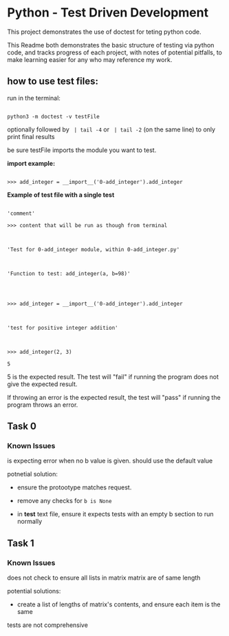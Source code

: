 
# Python - Test Driven Development


This project demonstrates the use of doctest for teting python code.

This Readme both demonstrates the basic structure of testing via python code, and tracks progress of each project, with notes of potential pitfalls, to make learning easier for any who may reference my work.

## how to use test files:

run in the terminal:

```

python3 -m doctest -v testFile

```

optionally followed by ` | tail -4` or ` | tail -2` (on the same line) to only print final results

be sure testFile imports the module you want to test.

**import example:**

```

>>> add_integer = __import__('0-add_integer').add_integer

```

**Example of test file with a single test**

```

'comment'

>>> content that will be run as though from terminal


```

```

'Test for 0-add_integer module, within 0-add_integer.py'



'Function to test: add_integer(a, b=98)'




>>> add_integer = __import__('0-add_integer').add_integer



'test for positive integer addition'



>>> add_integer(2, 3)

5

```

5 is the expected result. The test will "fail" if running the program does not give the expected result.

If throwing an error is the expected result, the test will "pass" if running the program throws an error.

## Task 0

### Known Issues

is expecting error when no b value is given. should use the default value

potnetial solution:

- ensure the protootype matches request.

- remove any checks for `b is None`

- in **test** text file, ensure it expects tests with an empty b section to run normally

## Task 1

### Known Issues

does not check to ensure all lists in matrix matrix are of same length

potential solutions:

- create a list of lengths of matrix's contents, and ensure each item is the same

tests are not comprehensive